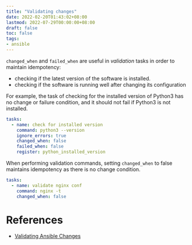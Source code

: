```yaml
---
title: "Validating changes"
date: 2022-02-20T01:43:02+08:00
lastmod: 2022-07-29T00:00:00+08:00
draft: false
toc: false
tags:
- ansible
---
```


`changed_when` and `failed_when` are useful in *validation* tasks in order to
maintain idempotency:
- checking if the latest version of the software is installed.
- checking if the software is running well after changing its configuration

For example, the task of checking for the installed version of Python3 has no
change or failure condition, and it should not fail if Python3 is not installed.

```yaml
tasks:
  - name: check for installed version
    command: python3 --version
    ignore_errors: true
    changed_when: false
    failed_when: false
    register: python_installed_version
```

When performing validation commands, setting `changed_when` to false maintains
idempotency as there is no change condition.

```yaml
tasks:
  - name: validate nginx conf
    command: nginx -t
    changed_when: false
```

# References
- [Validating Ansible Changes](https://adamj.eu/tech/2014/10/31/validating-ansible-changes/)
